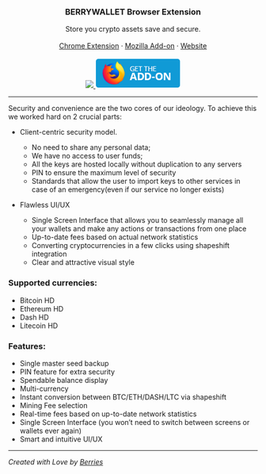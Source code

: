 <p align="center">
  <h3 align="center">BERRYWALLET Browser Extension</h3>
  <p align="center">
    Store you crypto assets save and secure.
    <br/>
    <br/>
    <a href="https://chrome.google.com/webstore/detail/berrywallet/boidgcdefidhoojfljngigkjffbodjmn">Chrome Extension</a>
    ·
    <a href="https://addons.mozilla.org/firefox/addon/berrywallet">Mozilla Add-on</a>
    ·
    <a href="https://berrywallet.io">Website</a>
    <br/>
    <br/>
    <a href="https://chrome.google.com/webstore/detail/berrywallet/boidgcdefidhoojfljngigkjffbodjmn" title="Chrome Web Store">
        <img src="https://developer.chrome.com/webstore/images/ChromeWebStore_BadgeWBorder_v2_206x58.png" />
    </a>
    <a href="https://addons.mozilla.org/firefox/addon/berrywallet" title="Mozilla Add-on">
        <img src="https://github.com/berrywallet/berrywallet-extension/blob/master/docs/mozzila-addon-button.png?raw=true" />
    </a>
  </p>
</p>

<hr />

Security and convenience are the two cores of our ideology. To achieve this we worked hard on 2 crucial parts:

 - Client-centric security model. 
    - No need to share any personal data;
    - We have no access to user funds;
    - All the keys are hosted locally without duplication to any servers
    - PIN to ensure the maximum level of security  
    - Standards that allow the user to import keys to other services in case of an emergency(even if our service no longer exists)

 - Flawless UI/UX
    - Single Screen Interface that allows you to seamlessly manage all your wallets and make any actions or transactions from one place 
    - Up-to-date fees based on actual network statistics 
    - Converting cryptocurrencies in a few clicks using shapeshift integration
    - Clear and attractive visual style


### Supported currencies:

 - Bitcoin HD 
 - Ethereum HD 
 - Dash HD 
 - Litecoin HD


### Features:
 - Single master seed backup
 - PIN feature for extra security
 - Spendable balance display
 - Multi-currency
 - Instant conversion between BTC/ETH/DASH/LTC via shapeshift
 - Mining Fee selection
 - Real-time fees based on up-to-date network statistics
 - Single Screen Interface (you won’t need to switch between screens or wallets ever again)
 - Smart and intuitive UI/UX


---


*Created with Love by [Berries](https://berrywallet.io)*
